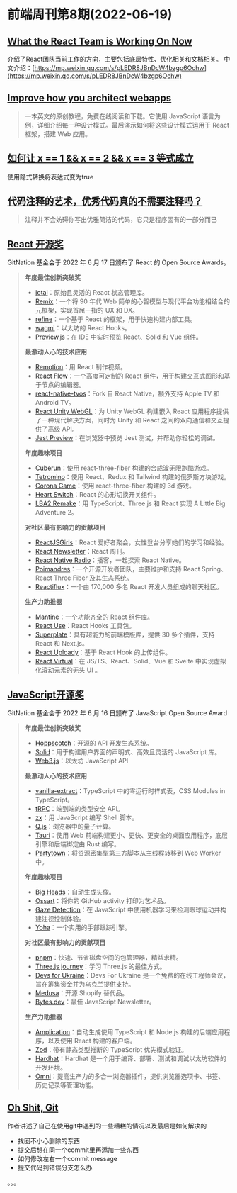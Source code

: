 # 前端周刊第8期(2022-06-19)

## [What the React Team is Working On Now](https://reactjs.org/blog/2022/06/15/react-labs-what-we-have-been-working-on-june-2022.html)

介绍了React团队当前工作的方向，主要包括底层特性、优化相关和文档相关。
中文介绍：[https://mp.weixin.qq.com/s/pLEDR8JBnDcW4bzgp6Ochw](https://mp.weixin.qq.com/s/pLEDR8JBnDcW4bzgp6Ochw)


## [Improve how you architect webapps](https://www.patterns.dev/)

> 一本英文的原创教程，免费在线阅读和下载。它使用 JavaScript 语言为例，详细介绍每一种设计模式。最后演示如何将这些设计模式运用于 React 框架，搭建 Web 应用。


## [如何让 x == 1 && x == 2 && x == 3 等式成立](https://mp.weixin.qq.com/s/05m6vw__X4P7gwgKcGlhzw)

使用隐式转换将表达式变为true


## [代码注释的艺术，优秀代码真的不需要注释吗？](https://mp.weixin.qq.com/s/nKKy51_ndYiqJiUAng9C9g)
> 注释并不会妨碍你写出优雅简洁的代码，它只是程序固有的一部分而已


## [React 开源奖](https://osawards.com/react/)

GitNation 基金会于 2022 年 6 月 17 日颁布了 React 的 Open Source Awards。
> **年度最佳创新突破奖**
> - [jotai](https://github.com/pmndrs/jotai)：原始且灵活的 React 状态管理库。
> - [Remix](https://github.com/remix-run/remix)：一个将 90 年代 Web 简单的心智模型与现代平台功能相结合的元框架，实现首屈一指的 UX 和 DX。
> - [refine](https://github.com/pankod/refine)：一个基于 React 的框架，用于快速构建内部工具。
> - [wagmi](https://github.com/tmm/wagmi)：以太坊的 React Hooks。
> - [Preview.js](https://github.com/fwouts/previewjs)：在 IDE 中实时预览 React、Solid 和 Vue 组件。
> 
> **最激动人心的技术应用**
> - [Remotion](https://github.com/remotion-dev/remotion)：用 React 制作视频。
> - [React Flow](https://github.com/wbkd/react-flow)：一个高度可定制的 React 组件，用于构建交互式图形和基于节点的编辑器。
> - [react-native-tvos](https://github.com/react-native-tvos/react-native-tvos)：Fork 自 React Native，额外支持 Apple TV 和 Android TV。
> - [React Unity WebGL](https://github.com/jeffreylanters/react-unity-webgl)：为 Unity WebGL 构建嵌入 React 应用程序提供了一种现代解决方案，同时为 Unity 和 React 之间的双向通信和交互提供了高级 API。
> - [Jest Preview](https://github.com/nvh95/jest-preview)：在浏览器中预览 Jest 测试，并帮助你轻松的调试。
> 
> **年度趣味项目**
> - [Cuberun](https://github.com/akarlsten/cuberun)：使用 react-three-fiber 构建的合成波无限跑酷游戏。
> - [Tetromino](https://github.com/reactgular/tetromino)：使用 React、Redux 和 Tailwind 构建的俄罗斯方块游戏。
> - [Corona Game](https://github.com/emmelleppi/corona-game)：使用 react-three-fiber 构建的 3d 游戏。
> - [Heart Switch](https://github.com/anatoliygatt/heart-switch)：React 的心形切换开关组件。
> - [LBA2 Remake](https://github.com/LBALab/lba2remake)：用 TypeScript、Three.js 和 React 实现 A Little Big Adventure 2。
> 
> **对社区最有影响力的贡献项目**
> - [ReactJSGirls](https://twitter.com/reactjsgirls)：React 爱好者聚会，女性登台分享她们的学习和经验。
> - [React Newsletter](https://reactnewsletter.com/)：React 周刊。
> - [React Native Radio](https://reactnativeradio.com/)：播客，一起探索 React Native。
> - [Poimandres](https://pmnd.rs/)：一个开源开发者团队，主要维护和支持 React Spring、React Three Fiber 及其生态系统。
> - [Reactiflux](https://www.reactiflux.com/)：一个由 170,000 多名 React 开发人员组成的聊天社区。
> 
> **生产力助推器**
> - [Mantine](https://github.com/mantinedev/mantine)：一个功能齐全的 React 组件库。
> - [React Use](https://github.com/streamich/react-use)：React Hooks 工具包。
> - [Superplate](https://github.com/pankod/superplate)：具有超能力的前端模版库，提供 30 多个插件，支持 React 和 Next.js。
> - [React Uploady](https://github.com/rpldy/react-uploady)：基于 React Hook 的上传组件。
> - [React Virtual](https://github.com/tanstack/react-virtual)：在 JS/TS、React、Solid、Vue 和 Svelte 中实现虚拟化滚动元素的无头 UI 。

## [JavaScript开源奖](https://osawards.com/javascript/)
GitNation 基金会于 2022 年 6 月 16 日颁布了 JavaScript Open Source Award
> **年度最佳创新突破奖**
> - [Hoppscotch](https://github.com/hoppscotch/hoppscotch)：开源的 API 开发生态系统。
> - [Solid](https://github.com/solidjs/solid)：用于构建用户界面的声明式、高效且灵活的 JavaScript 库。
> - [Web3.js](https://github.com/ChainSafe/web3.js)：以太坊 JavaScript API
> 
> **最激动人心的技术应用**
> - [vanilla-extract](https://github.com/seek-oss/vanilla-extract)：TypeScript 中的零运行时样式表，CSS Modules in TypeScript。
> - [tRPC](https://github.com/trpc/trpc)：端到端的类型安全 API。
> - [zx](https://github.com/google/zx)：用 JavaScript 编写 Shell 脚本。
> - [Q.js](https://github.com/stewdio/q.js)：浏览器中的量子计算。
> - [Tauri](https://github.com/tauri-apps/tauri)：使用 Web 前端构建更小、更快、更安全的桌面应用程序，底层引擎和后端绑定由 Rust 编写。
> - [Partytown](https://github.com/BuilderIO/partytown)：将资源密集型第三方脚本从主线程转移到 Web Worker 中。
> 
> **年度趣味项目**
> - [Big Heads](https://github.com/RobertBroersma/bigheads)：自动生成头像。
> - [Ossart](https://github.com/djyde/ossart)：将你的 GitHub activity 打印为艺术品。
> - [Gaze Detection](https://github.com/charliegerard/gaze-detection)：在 JavaScript 中使用机器学习来检测眼球运动并构建注视控制体验。
> - [Yoha](https://github.com/handtracking-io/yoha)：一个实用的手部跟踪引擎。
> 
> **对社区最有影响力的贡献项目**
> - [pnpm](https://github.com/pnpm/pnpm)：快速、节省磁盘空间的包管理器，精益求精。
> - [Three.js journey](https://threejs-journey.com/#)：学习 Three.js 的最佳方式。
> - [Devs for Ukraine](https://www.devsforukraine.io/)：Devs For Ukraine 是一个免费的在线工程师会议，旨在筹集资金并为乌克兰提供支持。
> - [Medusa](https://github.com/medusajs/medusa)：开源 Shopify 替代品。
> - [Bytes.dev](https://bytes.dev/)：最佳 JavaScript Newsletter。
> 
> **生产力助推器**
> - [Amplication](https://github.com/amplication/amplication)：自动生成使用 TypeScript 和 Node.js 构建的后端应用程序，以及使用 React 构建的客户端。
> - [Zod](https://github.com/colinhacks/zod)：带有静态类型推断的 TypeScript 优先模式验证。
> - [Hardhat](https://github.com/NomicFoundation/hardhat)：Hardhat 是一个用于编译、部署、测试和调试以太坊软件的开发环境。
> - [Omni](https://github.com/alyssaxuu/omni)：提高生产力的多合一浏览器插件，提供浏览器选项卡、书签、历史记录等管理功能。


## [Oh Shit, Git](https://ohshitgit.com/)

作者讲述了自己在使用git中遇到的一些糟糕的情况以及最后是如何解决的

- 找回不小心删除的东西
- 提交后想在同一个commit里再添加一些东西
- 如何修改左右一个commit message
- 提交代码到错误分支怎么办

。。。
